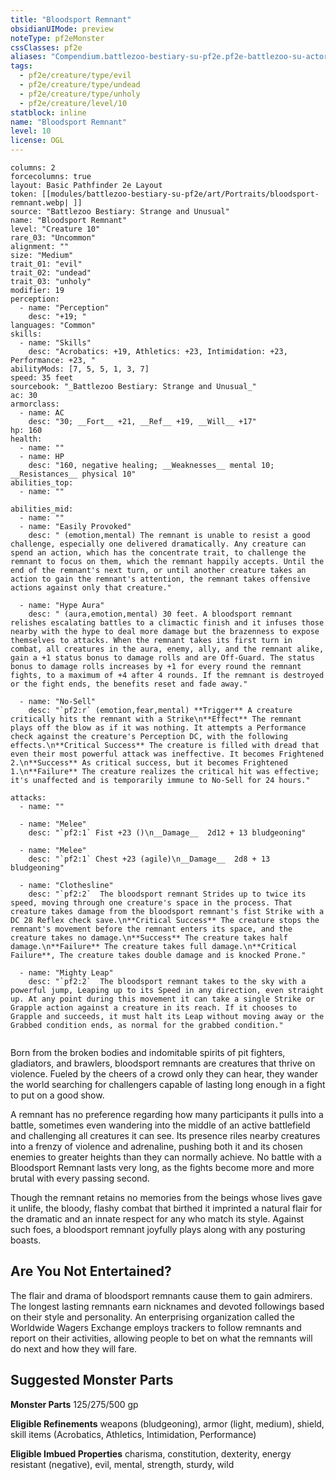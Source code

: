 ```yaml
---
title: "Bloodsport Remnant"
obsidianUIMode: preview
noteType: pf2eMonster
cssClasses: pf2e
aliases: "Compendium.battlezoo-bestiary-su-pf2e.pf2e-battlezoo-su-actors.Actor.u9SEyr2oYewcjXw9" 
tags:
  - pf2e/creature/type/evil
  - pf2e/creature/type/undead
  - pf2e/creature/type/unholy
  - pf2e/creature/level/10
statblock: inline
name: "Bloodsport Remnant"
level: 10
license: OGL
---
```


```statblock
columns: 2
forcecolumns: true
layout: Basic Pathfinder 2e Layout
token: [[modules/battlezoo-bestiary-su-pf2e/art/Portraits/bloodsport-remnant.webp| ]]
source: "Battlezoo Bestiary: Strange and Unusual"
name: "Bloodsport Remnant"
level: "Creature 10"
rare_03: "Uncommon"
alignment: ""
size: "Medium"
trait_01: "evil"
trait_02: "undead"
trait_03: "unholy"
modifier: 19
perception:
  - name: "Perception"
    desc: "+19; "
languages: "Common"
skills:
  - name: "Skills"
    desc: "Acrobatics: +19, Athletics: +23, Intimidation: +23, Performance: +23, "
abilityMods: [7, 5, 5, 1, 3, 7]
speed: 35 feet
sourcebook: "_Battlezoo Bestiary: Strange and Unusual_"
ac: 30
armorclass:
  - name: AC
    desc: "30; __Fort__ +21, __Ref__ +19, __Will__ +17"
hp: 160
health:
  - name: ""
  - name: HP
    desc: "160, negative healing; __Weaknesses__ mental 10; __Resistances__ physical 10"
abilities_top:
  - name: ""

abilities_mid:
  - name: ""
  - name: "Easily Provoked"
    desc: " (emotion,mental) The remnant is unable to resist a good challenge, especially one delivered dramatically. Any creature can spend an action, which has the concentrate trait, to challenge the remnant to focus on them, which the remnant happily accepts. Until the end of the remnant's next turn, or until another creature takes an action to gain the remnant's attention, the remnant takes offensive actions against only that creature."

  - name: "Hype Aura"
    desc: " (aura,emotion,mental) 30 feet. A bloodsport remnant relishes escalating battles to a climactic finish and it infuses those nearby with the hype to deal more damage but the brazenness to expose themselves to attacks. When the remnant takes its first turn in combat, all creatures in the aura, enemy, ally, and the remnant alike, gain a +1 status bonus to damage rolls and are Off-Guard. The status bonus to damage rolls increases by +1 for every round the remnant fights, to a maximum of +4 after 4 rounds. If the remnant is destroyed or the fight ends, the benefits reset and fade away."

  - name: "No-Sell"
    desc: "`pf2:r` (emotion,fear,mental) **Trigger** A creature critically hits the remnant with a Strike\n**Effect** The remnant plays off the blow as if it was nothing. It attempts a Performance check against the creature's Perception DC, with the following effects.\n**Critical Success** The creature is filled with dread that even their most powerful attack was ineffective. It becomes Frightened 2.\n**Success** As critical success, but it becomes Frightened 1.\n**Failure** The creature realizes the critical hit was effective; it's unaffected and is temporarily immune to No-Sell for 24 hours."

attacks:
  - name: ""

  - name: "Melee"
    desc: "`pf2:1` Fist +23 ()\n__Damage__  2d12 + 13 bludgeoning"

  - name: "Melee"
    desc: "`pf2:1` Chest +23 (agile)\n__Damage__  2d8 + 13 bludgeoning"

  - name: "Clothesline"
    desc: "`pf2:2`  The bloodsport remnant Strides up to twice its speed, moving through one creature's space in the process. That creature takes damage from the bloodsport remnant's fist Strike with a DC 28 Reflex check save.\n**Critical Success** The creature stops the remnant's movement before the remnant enters its space, and the creature takes no damage.\n**Success** The creature takes half damage.\n**Failure** The creature takes full damage.\n**Critical Failure**, The creature takes double damage and is knocked Prone."

  - name: "Mighty Leap"
    desc: "`pf2:2`  The bloodsport remnant takes to the sky with a powerful jump, Leaping up to its Speed in any direction, even straight up. At any point during this movement it can take a single Strike or Grapple action against a creature in its reach. If it chooses to Grapple and succeeds, it must halt its Leap without moving away or the Grabbed condition ends, as normal for the grabbed condition."
 
```



Born from the broken bodies and indomitable spirits of pit fighters, gladiators, and brawlers, bloodsport remnants are creatures that thrive on violence. Fueled by the cheers of a crowd only they can hear, they wander the world searching for challengers capable of lasting long enough in a fight to put on a good show.

A remnant has no preference regarding how many participants it pulls into a battle, sometimes even wandering into the middle of an active battlefield and challenging all creatures it can see. Its presence riles nearby creatures into a frenzy of violence and adrenaline, pushing both it and its chosen enemies to greater heights than they can normally achieve. No battle with a Bloodsport Remnant lasts very long, as the fights become more and more brutal with every passing second.

Though the remnant retains no memories from the beings whose lives gave it unlife, the bloody, flashy combat that birthed it imprinted a natural flair for the dramatic and an innate respect for any who match its style. Against such foes, a bloodsport remnant joyfully plays along with any posturing boasts.

## Are You Not Entertained?

The flair and drama of bloodsport remnants cause them to gain admirers. The longest lasting remnants earn nicknames and devoted followings based on their style and personality. An enterprising organization called the Worldwide Wagers Exchange employs trackers to follow remnants and report on their activities, allowing people to bet on what the remnants will do next and how they will fare.

## Suggested Monster Parts

**Monster Parts** 125/275/500 gp

**Eligible Refinements** weapons (bludgeoning), armor (light, medium), shield, skill items (Acrobatics, Athletics, Intimidation, Performance)

**Eligible Imbued Properties** charisma, constitution, dexterity, energy resistant (negative), evil, mental, strength, sturdy, wild
